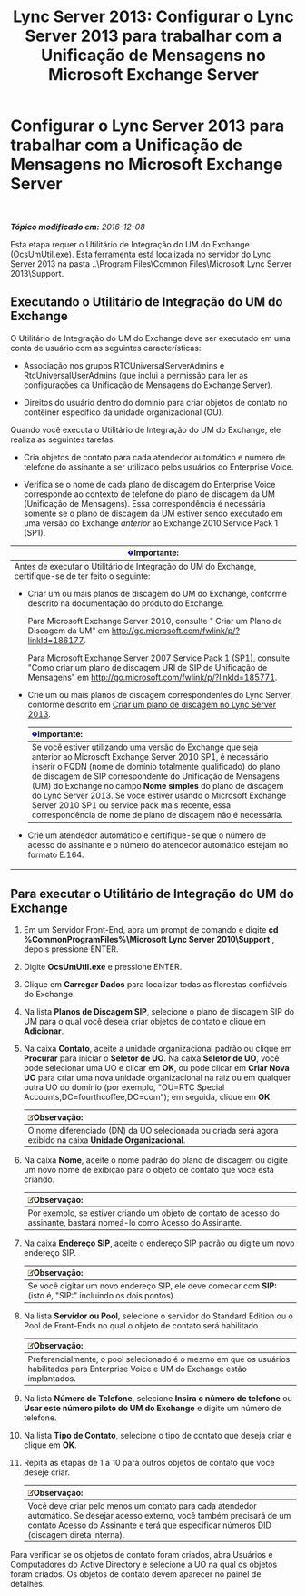 ﻿---
title: 'Lync Server 2013: Configurar o Lync Server 2013 para trabalhar com a Unificação de Mensagens no Microsoft Exchange Server'
TOCTitle: Configurar o Lync Server 2013 para trabalhar com a Unificação de Mensagens no Microsoft Exchange Server
ms:assetid: 1098ae4d-f57f-44f3-804e-39889d9fc14e
ms:mtpsurl: https://technet.microsoft.com/pt-br/library/Gg398193(v=OCS.15)
ms:contentKeyID: 49305914
ms.date: 12/10/2016
mtps_version: v=OCS.15
ms.translationtype: HT
---

# Configurar o Lync Server 2013 para trabalhar com a Unificação de Mensagens no Microsoft Exchange Server

 

_**Tópico modificado em:** 2016-12-08_

Esta etapa requer o Utilitário de Integração do UM do Exchange (OcsUmUtil.exe). Esta ferramenta está localizada no servidor do Lync Server 2013 na pasta ..\\Program Files\\Common Files\\Microsoft Lync Server 2013\\Support.

## Executando o Utilitário de Integração do UM do Exchange

O Utilitário de Integração do UM do Exchange deve ser executado em uma conta de usuário com as seguintes características:

  - Associação nos grupos RTCUniversalServerAdmins e RtcUniversalUserAdmins (que inclui a permissão para ler as configurações da Unificação de Mensagens do Exchange Server).

  - Direitos do usuário dentro do domínio para criar objetos de contato no contêiner específico da unidade organizacional (OU).

Quando você executa o Utilitário de Integração do UM do Exchange, ele realiza as seguintes tarefas:

  - Cria objetos de contato para cada atendedor automático e número de telefone do assinante a ser utilizado pelos usuários do Enterprise Voice.

  - Verifica se o nome de cada plano de discagem do Enterprise Voice corresponde ao contexto de telefone do plano de discagem da UM (Unificação de Mensagens). Essa correspondência é necessária somente se o plano de discagem da UM estiver sendo executado em uma versão do Exchange *anterior* ao Exchange 2010 Service Pack 1 (SP1).

<table>
<colgroup>
<col style="width: 100%" />
</colgroup>
<thead>
<tr class="header">
<th><img src="images/Gg425939.important(OCS.15).gif" title="important" alt="important" />Importante:</th>
</tr>
</thead>
<tbody>
<tr class="odd">
<td>Antes de executar o Utilitário de Integração do UM do Exchange, certifique-se de ter feito o seguinte:
<ul>
<li><p>Criar um ou mais planos de discagem do UM do Exchange, conforme descrito na documentação do produto do Exchange.</p>
<p>Para Microsoft Exchange Server 2010, consulte &quot; Criar um Plano de Discagem da UM&quot; em <a href="http://go.microsoft.com/fwlink/p/?linkid=186177">http://go.microsoft.com/fwlink/p/?linkId=186177</a>.</p>
<p>Para Microsoft Exchange Server 2007 Service Pack 1 (SP1), consulte &quot;Como criar um plano de discagem URI de SIP de Unificação de Mensagens&quot; em <a href="http://go.microsoft.com/fwlink/p/?linkid=185771">http://go.microsoft.com/fwlink/p/?linkId=185771</a>.</p></li>
<li><p>Crie um ou mais planos de discagem correspondentes do Lync Server, conforme descrito em <a href="lync-server-2013-create-a-dial-plan.md">Criar um plano de discagem no Lync Server 2013</a>.</p>
<div class="alert">
<table>
<thead>
<tr class="header">
<th><img src="images/Gg425939.important(OCS.15).gif" title="important" alt="important" />Importante:</th>
</tr>
</thead>
<tbody>
<tr class="odd">
<td>Se você estiver utilizando uma versão do Exchange que seja anterior ao Microsoft Exchange Server 2010 SP1, é necessário inserir o FQDN (nome de domínio totalmente qualificado) do plano de discagem de SIP correspondente do Unificação de Mensagens (UM) do Exchange no campo <strong>Nome simples</strong> do plano de discagem do Lync Server 2013. Se você estiver usando o Microsoft Exchange Server 2010 SP1 ou service pack mais recente, essa correspondência de nome de plano de discagem não é necessária.</td>
</tr>
</tbody>
</table>

</div></li>
<li><p>Crie um atendedor automático e certifique-se que o número de acesso do assinante e o número do atendedor automático estejam no formato E.164.</p></li>
</ul></td>
</tr>
</tbody>
</table>


## Para executar o Utilitário de Integração do UM do Exchange

1.  Em um Servidor Front-End, abra um prompt de comando e digite **cd %CommonProgramFiles%\\Microsoft Lync Server 2010\\Support** , depois pressione ENTER.

2.  Digite **OcsUmUtil.exe** e pressione ENTER.

3.  Clique em **Carregar Dados** para localizar todas as florestas confiáveis do Exchange.

4.  Na lista **Planos de Discagem SIP**, selecione o plano de discagem SIP do UM para o qual você deseja criar objetos de contato e clique em **Adicionar**.

5.  Na caixa **Contato**, aceite a unidade organizacional padrão ou clique em **Procurar** para iniciar o **Seletor de UO**. Na caixa **Seletor de UO**, você pode selecionar uma UO e clicar em **OK**, ou pode clicar em **Criar Nova UO** para criar uma nova unidade organizacional na raiz ou em qualquer outra UO do domínio (por exemplo, "OU=RTC Special Accounts,DC=fourthcoffee,DC=com"); em seguida, clique em **OK**.
    
    <table>
    <thead>
    <tr class="header">
    <th><img src="images/Gg425756.note(OCS.15).gif" title="note" alt="note" />Observação:</th>
    </tr>
    </thead>
    <tbody>
    <tr class="odd">
    <td>O nome diferenciado (DN) da UO selecionada ou criada será agora exibido na caixa <strong>Unidade Organizacional</strong>.</td>
    </tr>
    </tbody>
    </table>


6.  Na caixa **Nome**, aceite o nome padrão do plano de discagem ou digite um novo nome de exibição para o objeto de contato que você está criando.
    
    <table>
    <thead>
    <tr class="header">
    <th><img src="images/Gg425756.note(OCS.15).gif" title="note" alt="note" />Observação:</th>
    </tr>
    </thead>
    <tbody>
    <tr class="odd">
    <td>Por exemplo, se estiver criando um objeto de contato de acesso do assinante, bastará nomeá-lo como Acesso do Assinante.</td>
    </tr>
    </tbody>
    </table>


7.  Na caixa **Endereço SIP**, aceite o endereço SIP padrão ou digite um novo endereço SIP.
    
    <table>
    <thead>
    <tr class="header">
    <th><img src="images/Gg425756.note(OCS.15).gif" title="note" alt="note" />Observação:</th>
    </tr>
    </thead>
    <tbody>
    <tr class="odd">
    <td>Se você digitar um novo endereço SIP, ele deve começar com <strong>SIP:</strong> (isto é, &quot;SIP:&quot; incluindo os dois pontos).</td>
    </tr>
    </tbody>
    </table>


8.  Na lista **Servidor ou Pool**, selecione o servidor do Standard Edition ou o Pool de Front-Ends no qual o objeto de contato será habilitado.
    
    <table>
    <thead>
    <tr class="header">
    <th><img src="images/Gg425756.note(OCS.15).gif" title="note" alt="note" />Observação:</th>
    </tr>
    </thead>
    <tbody>
    <tr class="odd">
    <td>Preferencialmente, o pool selecionado é o mesmo em que os usuários habilitados para Enterprise Voice e UM do Exchange estão implantados.</td>
    </tr>
    </tbody>
    </table>


9.  Na lista **Número de Telefone**, selecione **Insira o número de telefone** ou **Usar este número piloto do UM do Exchange** e digite um número de telefone.

10. Na lista **Tipo de Contato**, selecione o tipo de contato que deseja criar e clique em **OK**.

11. Repita as etapas de 1 a 10 para outros objetos de contato que você deseje criar.
    
    <table>
    <thead>
    <tr class="header">
    <th><img src="images/Gg425756.note(OCS.15).gif" title="note" alt="note" />Observação:</th>
    </tr>
    </thead>
    <tbody>
    <tr class="odd">
    <td>Você deve criar pelo menos um contato para cada atendedor automático. Se desejar acesso externo, você também precisará de um contato Acesso do Assinante e terá que especificar números DID (discagem direta interna).</td>
    </tr>
    </tbody>
    </table>


Para verificar se os objetos de contato foram criados, abra Usuários e Computadores do Active Directory e selecione a UO na qual os objetos foram criados. Os objetos de contato devem aparecer no painel de detalhes.

